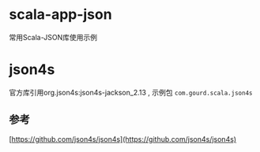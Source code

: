 # scala-app-json
常用Scala-JSON库使用示例

# json4s
官方库引用org.json4s:json4s-jackson_2.13 , 示例包 `com.gourd.scala.json4s`
## 参考
[https://github.com/json4s/json4s](https://github.com/json4s/json4s)